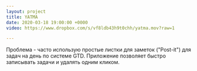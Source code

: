 ```yaml
---
layout: project
title: YATMA
date: 2020-03-18 19:00:00 +0000
video: https://www.dropbox.com/s/vf8ldb43h9t0chh/yatma.mov?raw=1

---
```

Проблема -  часто использую простые листки для заметок ("Post-it") для задач на
день по системе GTD. 
Приложение позволяет быстро записывать задачи и удалять одним кликом. 
